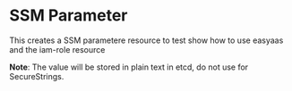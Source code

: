 # SSM Parameter

This creates a SSM parametere resource to test show how to use easyaas and the iam-role resource

**Note**: The value will be stored in plain text in etcd, do not use for SecureStrings.
